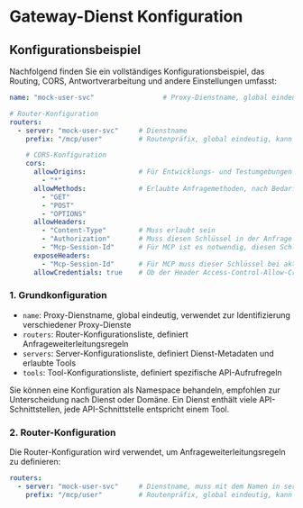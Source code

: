 # Gateway-Dienst Konfiguration

## Konfigurationsbeispiel

Nachfolgend finden Sie ein vollständiges Konfigurationsbeispiel, das Routing, CORS, Antwortverarbeitung und andere Einstellungen umfasst:

```yaml
name: "mock-user-svc"                 # Proxy-Dienstname, global eindeutig

# Router-Konfiguration
routers:
  - server: "mock-user-svc"     # Dienstname
    prefix: "/mcp/user"         # Routenpräfix, global eindeutig, kann nicht wiederholt werden, empfohlen zur Unterscheidung nach Dienst oder Domäne+Modul

    # CORS-Konfiguration
    cors:
      allowOrigins:             # Für Entwicklungs- und Testumgebungen kann alles geöffnet werden; für die Produktion ist es am besten, nach Bedarf zu öffnen. (Die meisten MCP-Clients benötigen kein CORS)
        - "*"
      allowMethods:             # Erlaubte Anfragemethoden, nach Bedarf öffnen. Für MCP (SSE und Streamable) werden normalerweise nur diese 3 Methoden benötigt
        - "GET"
        - "POST"
        - "OPTIONS"
      allowHeaders:
        - "Content-Type"        # Muss erlaubt sein
        - "Authorization"       # Muss diesen Schlüssel in der Anfrage für Authentifizierungsbedürfnisse unterstützen
        - "Mcp-Session-Id"      # Für MCP ist es notwendig, diesen Schlüssel in der Anfrage zu unterstützen, andernfalls kann Streamable HTTP nicht normal verwendet werden
      exposeHeaders:
        - "Mcp-Session-Id"      # Für MCP muss dieser Schlüssel bei aktiviertem CORS exponiert werden, andernfalls kann Streamable HTTP nicht normal verwendet werden
      allowCredentials: true    # Ob der Header Access-Control-Allow-Credentials: true hinzugefügt werden soll
```

### 1. Grundkonfiguration

- `name`: Proxy-Dienstname, global eindeutig, verwendet zur Identifizierung verschiedener Proxy-Dienste
- `routers`: Router-Konfigurationsliste, definiert Anfrageweiterleitungsregeln
- `servers`: Server-Konfigurationsliste, definiert Dienst-Metadaten und erlaubte Tools
- `tools`: Tool-Konfigurationsliste, definiert spezifische API-Aufrufregeln

Sie können eine Konfiguration als Namespace behandeln, empfohlen zur Unterscheidung nach Dienst oder Domäne. Ein Dienst enthält viele API-Schnittstellen, jede API-Schnittstelle entspricht einem Tool.

### 2. Router-Konfiguration

Die Router-Konfiguration wird verwendet, um Anfrageweiterleitungsregeln zu definieren:

```yaml
routers:
  - server: "mock-user-svc"     # Dienstname, muss mit dem Namen in servers übereinstimmen
    prefix: "/mcp/user"         # Routenpräfix, global eindeutig, kann nicht wiederholt werden
``` 